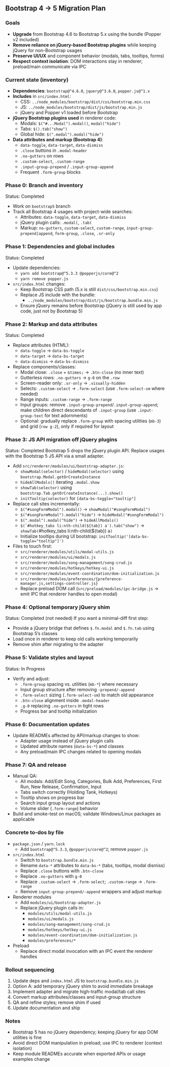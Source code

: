 ## Bootstrap 4 → 5 Migration Plan

### Goals
- **Upgrade** from Bootstrap 4.6 to Bootstrap 5.x using the bundle (Popper v2 included)
- **Remove reliance on jQuery-based Bootstrap plugins** while keeping jQuery for non-Bootstrap usages
- **Preserve UI/UX** and component behavior (modals, tabs, tooltips, forms)
- **Respect context isolation**: DOM interactions stay in renderer; preload/main communicate via IPC

### Current state (inventory)
- **Dependencies**: `bootstrap@^4.6.0`, `jquery@^3.6.0`, `popper.js@^1.x`
- **Includes** in `src/index.html`:
  - CSS: `../node_modules/bootstrap/dist/css/bootstrap.min.css`
  - JS: `../node_modules/bootstrap/dist/js/bootstrap.min.js`
  - jQuery and Popper v1 loaded before Bootstrap
- **jQuery Bootstrap plugins used** in renderer code:
  - Modals: `$("#...Modal").modal()`, `modal("hide")`
  - Tabs: `$().tab("show")`
  - Global hide: `$(".modal").modal("hide")`
- **Data attributes and markup (Bootstrap 4)**:
  - `data-toggle`, `data-target`, `data-dismiss`
  - `.close` buttons in `.modal-header`
  - `.no-gutters` on rows
  - `.custom-select`, `.custom-range`
  - `.input-group-prepend` / `.input-group-append`
  - Frequent `.form-group` blocks

### Phase 0: Branch and inventory
Status: Completed
- Work on `bootstrap5` branch
- Track all Bootstrap 4 usages with project-wide searches:
  - Attributes: `data-toggle`, `data-target`, `data-dismiss`
  - jQuery plugin calls: `.modal(`, `.tab(`
  - Markup: `no-gutters`, `custom-select`, `custom-range`, `input-group-prepend|append`, `form-group`, `.close`, `.sr-only`

### Phase 1: Dependencies and global includes
Status: Completed
- Update dependencies:
  - `yarn add bootstrap@^5.3.3 @popperjs/core@^2`
  - `yarn remove popper.js`
- `src/index.html` changes:
  - Keep Bootstrap CSS path (5.x is still `dist/css/bootstrap.min.css`)
  - Replace JS include with the bundle:
    - `../node_modules/bootstrap/dist/js/bootstrap.bundle.min.js`
  - Ensure jQuery remains before Bootstrap (jQuery is still used by app code, just not by Bootstrap 5)

### Phase 2: Markup and data attributes
Status: Completed
- Replace attributes (HTML):
  - `data-toggle` → `data-bs-toggle`
  - `data-target` → `data-bs-target`
  - `data-dismiss` → `data-bs-dismiss`
- Replace components/classes:
  - Modal close: `.close` + `&times;` → `.btn-close` (no inner text)
  - Gutterless rows: `.no-gutters` → `g-0` on the `.row`
  - Screen-reader only: `.sr-only` → `.visually-hidden`
  - Selects: `.custom-select` → `.form-select` (use `.form-select-sm` where needed)
  - Range inputs: `.custom-range` → `.form-range`
  - Input groups: remove `.input-group-prepend`/`.input-group-append`; make children direct descendants of `.input-group` (use `.input-group-text` for text adornments)
  - Optional: gradually replace `.form-group` with spacing utilities (`mb-3`) and grid (`row g-2`), only if required for layout

### Phase 3: JS API migration off jQuery plugins
Status: Completed
Bootstrap 5 drops the jQuery plugin API. Replace usages with the Bootstrap 5 JS API via a small adapter.

- Add `src/renderer/modules/ui/bootstrap-adapter.js`:
  - `showModal(selector)` / `hideModal(selector)` using `bootstrap.Modal.getOrCreateInstance`
  - `hideAllModals()` iterating `.modal.show`
  - `showTab(selector)` using `bootstrap.Tab.getOrCreateInstance(...).show()`
  - `initTooltip(selector)` for `[data-bs-toggle="tooltip"]`
- Replace call sites incrementally:
  - `$("#songFormModal").modal()` → `showModal("#songFormModal")`
  - `$("#songFormModal").modal("hide")` → `hideModal("#songFormModal")`
  - `$(".modal").modal("hide")` → `hideAllModals()`
  - ``$(`#hotkey_tabs li:nth-child(${tab}) a`).tab("show")`` → `showTab(`#hotkey_tabs li:nth-child(${tab}) a`)`
  - Initialize tooltips during UI bootstrap: `initTooltip('[data-bs-toggle="tooltip"]')`
- Files to touch first:
  - `src/renderer/modules/utils/modal-utils.js`
  - `src/renderer/modules/ui/modals.js`
  - `src/renderer/modules/song-management/song-crud.js`
  - `src/renderer/modules/hotkeys/hotkey-ui.js`
  - `src/renderer/modules/event-coordination/dom-initialization.js`
  - `src/renderer/modules/preferences/{preference-manager.js,settings-controller.js}`
  - Replace preload DOM call (`src/preload/modules/ipc-bridge.js` → emit IPC that renderer handles to open modal)

### Phase 4: Optional temporary jQuery shim
Status: Completed (not needed)
If you want a minimal-diff first step:
- Provide a jQuery bridge that defines `$.fn.modal` and `$.fn.tab` using Bootstrap 5’s classes
- Load once in renderer to keep old calls working temporarily
- Remove shim after migrating to the adapter

### Phase 5: Validate styles and layout
Status: In Progress
- Verify and adjust:
  - `.form-group` spacing vs. utilities (`mb-*`) where necessary
  - Input group structure after removing `-prepend/-append`
  - `.form-select` sizing (`.form-select-sm`) to match old appearance
  - `.btn-close` alignment inside `.modal-header`
  - `.g-0` replacing `.no-gutters` in tight rows
  - Progress bar and tooltip initialization

### Phase 6: Documentation updates
- Update READMEs affected by API/markup changes to show:
  - Adapter usage instead of jQuery plugin calls
  - Updated attribute names (`data-bs-*`) and classes
  - Any preload/main IPC changes related to opening modals

### Phase 7: QA and release
- Manual QA:
  - All modals: Add/Edit Song, Categories, Bulk Add, Preferences, First Run, New Release, Confirmation, Input
  - Tabs switch correctly (Holding Tank, Hotkeys)
  - Tooltip shows on progress bar
  - Search input group layout and actions
  - Volume slider (`.form-range`) behavior
- Build and smoke-test on macOS; validate Windows/Linux packages as applicable

### Concrete to-dos by file
- `package.json` / `yarn.lock`
  - Add `bootstrap@^5.3.3`, `@popperjs/core@^2`; remove `popper.js`
- `src/index.html`
  - Switch to `bootstrap.bundle.min.js`
  - Rename `data-*` attributes to `data-bs-*` (tabs, tooltips, modal dismiss)
  - Replace `.close` buttons with `.btn-close`
  - Replace `.no-gutters` with `g-0`
  - Replace `.custom-select` → `.form-select`; `.custom-range` → `.form-range`
  - Remove `input-group-prepend/-append` wrappers and adjust markup
- Renderer modules
  - Add `modules/ui/bootstrap-adapter.js`
  - Replace jQuery plugin calls in:
    - `modules/utils/modal-utils.js`
    - `modules/ui/modals.js`
    - `modules/song-management/song-crud.js`
    - `modules/hotkeys/hotkey-ui.js`
    - `modules/event-coordination/dom-initialization.js`
    - `modules/preferences/*`
- Preload
  - Replace direct modal invocation with an IPC event the renderer handles

### Rollout sequencing
1. Update deps and `index.html` JS to `bootstrap.bundle.min.js`
2. Option A: add temporary jQuery shim to avoid immediate breakage
3. Implement adapter and migrate high-traffic modal/tab call sites
4. Convert markup attributes/classes and input-group structure
5. QA and refine styles; remove shim if used
6. Update documentation and ship

### Notes
- Bootstrap 5 has no jQuery dependency; keeping jQuery for app DOM utilities is fine
- Avoid direct DOM manipulation in preload; use IPC to renderer (context isolation)
- Keep module READMEs accurate when exported APIs or usage examples change


